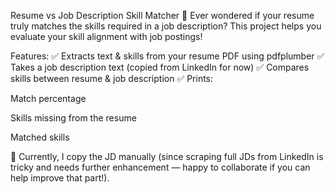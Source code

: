 Resume vs Job Description Skill Matcher 🚀
Ever wondered if your resume truly matches the skills required in a job description?
This project helps you evaluate your skill alignment with job postings!

Features:
✅ Extracts text & skills from your resume PDF using pdfplumber
✅ Takes a job description text (copied from LinkedIn for now)
✅ Compares skills between resume & job description
✅ Prints:

Match percentage

Skills missing from the resume

Matched skills

📍 Currently, I copy the JD manually (since scraping full JDs from LinkedIn is tricky and needs further enhancement — happy to collaborate if you can help improve that part!).


